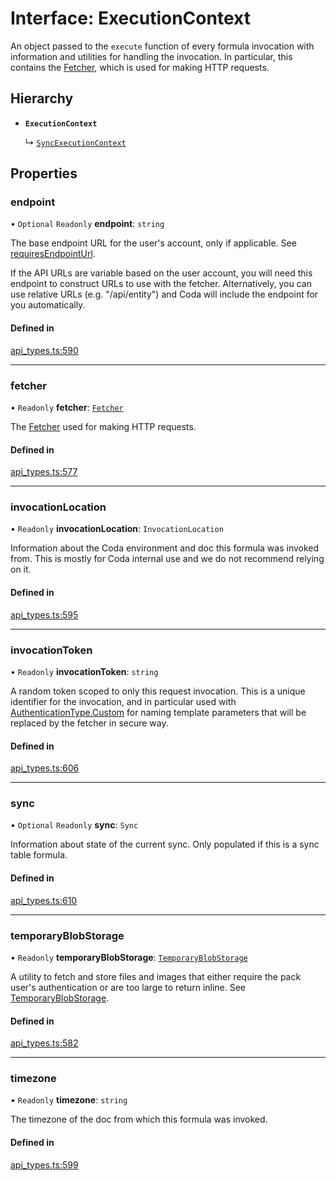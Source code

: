 # Interface: ExecutionContext

An object passed to the `execute` function of every formula invocation
with information and utilities for handling the invocation. In particular,
this contains the [Fetcher](Fetcher.md), which is used for making HTTP requests.

## Hierarchy

- **`ExecutionContext`**

  ↳ [`SyncExecutionContext`](SyncExecutionContext.md)

## Properties

### endpoint

• `Optional` `Readonly` **endpoint**: `string`

The base endpoint URL for the user's account, only if applicable. See [requiresEndpointUrl](CodaApiBearerTokenAuthentication.md#requiresendpointurl).

If the API URLs are variable based on the user account, you will need this endpoint
to construct URLs to use with the fetcher. Alternatively, you can use relative URLs
(e.g. "/api/entity") and Coda will include the endpoint for you automatically.

#### Defined in

[api_types.ts:590](https://github.com/coda/packs-sdk/blob/main/api_types.ts#L590)

___

### fetcher

• `Readonly` **fetcher**: [`Fetcher`](Fetcher.md)

The [Fetcher](Fetcher.md) used for making HTTP requests.

#### Defined in

[api_types.ts:577](https://github.com/coda/packs-sdk/blob/main/api_types.ts#L577)

___

### invocationLocation

• `Readonly` **invocationLocation**: `InvocationLocation`

Information about the Coda environment and doc this formula was invoked from.
This is mostly for Coda internal use and we do not recommend relying on it.

#### Defined in

[api_types.ts:595](https://github.com/coda/packs-sdk/blob/main/api_types.ts#L595)

___

### invocationToken

• `Readonly` **invocationToken**: `string`

A random token scoped to only this request invocation.
This is a unique identifier for the invocation, and in particular used with
[AuthenticationType.Custom](../enums/AuthenticationType.md#custom) for naming template parameters that will be
replaced by the fetcher in secure way.

#### Defined in

[api_types.ts:606](https://github.com/coda/packs-sdk/blob/main/api_types.ts#L606)

___

### sync

• `Optional` `Readonly` **sync**: `Sync`

Information about state of the current sync. Only populated if this is a sync table formula.

#### Defined in

[api_types.ts:610](https://github.com/coda/packs-sdk/blob/main/api_types.ts#L610)

___

### temporaryBlobStorage

• `Readonly` **temporaryBlobStorage**: [`TemporaryBlobStorage`](TemporaryBlobStorage.md)

A utility to fetch and store files and images that either require the pack user's authentication
or are too large to return inline. See [TemporaryBlobStorage](TemporaryBlobStorage.md).

#### Defined in

[api_types.ts:582](https://github.com/coda/packs-sdk/blob/main/api_types.ts#L582)

___

### timezone

• `Readonly` **timezone**: `string`

The timezone of the doc from which this formula was invoked.

#### Defined in

[api_types.ts:599](https://github.com/coda/packs-sdk/blob/main/api_types.ts#L599)
